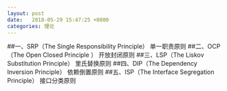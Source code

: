 ```yaml
---
layout: post
date:   2018-05-29 15:47:25 +0800
categories: 理论
---
```

##一、SRP（The Single Responsibility Principle）
单一职责原则
##二、OCP（The Open Closed Principle ）
开放封闭原则
##三、LSP（The Liskov Substitution Principle）
里氏替换原则
##四、DIP（The Dependency Inversion Principle）
依赖倒置原则
##五、ISP（The Interface Segregation Principle）
接口分类原则
